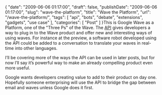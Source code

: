 {
    "date": "2009-06-06 01:17:00",
    "draft": false,
    "publishDate": "2009-06-06 01:17:00",
    "slug": "wave-the-platform",
    "title": "Wave the Platform",
    "url": "\/wave-the-platform\/",
    "tags": [
        "api",
        "bots",
        "debate",
        "extensions",
        "gadgets",
        "use case"
    ],
    "categories": [
        "Post"
    ]
}This is Google Wave as a Platform, one of the "Three Ps" of the Wave.
The [API](http://code.google.com/apis/wave/) gives developers a way to
plug in to the Wave product and offer new and interesting ways of using
waves. For instance at the preview, a software robot developed using the
API could be added to a conversation to translate your waves in
real-time into other languages.

I’ll be covering more of the ways the API can be used in later posts,
but for now I’ll say it’s powerful way to make an already compelling
product even more useful.

Google wants developers creating value to add to their product on day
one. Hopefully someone enterprising will use the API to bridge the gap
between email and waves unless Google does it first.
